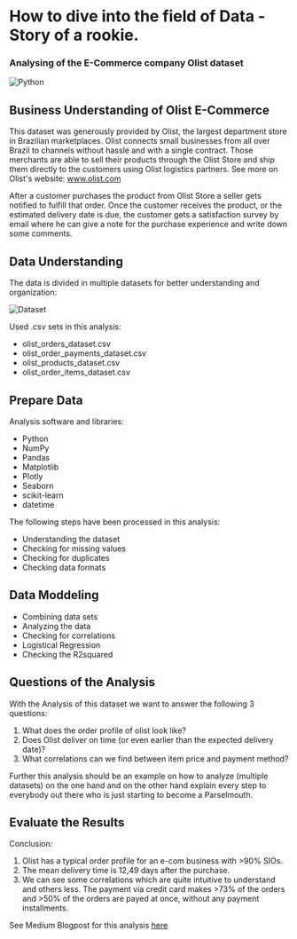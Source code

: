 # How to dive into the field of Data - Story of a rookie.
### Analysing of the E-Commerce company Olist dataset
![Python](https://files.realpython.com/media/wxPython-GUI-Tutorial_Watermarked.917be5fbbf2c.jpg)
## Business Understanding of Olist E-Commerce
This dataset was generously provided by Olist, the largest department store in Brazilian marketplaces. Olist connects small businesses from all over Brazil to channels without hassle and with a single contract. Those merchants are able to sell their products through the Olist Store and ship them directly to the customers using Olist logistics partners. See more on Olist's website: www.olist.com

After a customer purchases the product from Olist Store a seller gets notified to fulfill that order. Once the customer receives the product, or the estimated delivery date is due, the customer gets a satisfaction survey by email where he can give a note for the purchase experience and write down some comments.

## Data Understanding 
The data is divided in multiple datasets for better understanding and organization:

![Dataset](https://i.imgur.com/HRhd2Y0.png)

Used .csv sets in this analysis:
- olist_orders_dataset.csv
- olist_order_payments_dataset.csv
- olist_products_dataset.csv
- olist_order_items_dataset.csv

## Prepare Data

Analysis software and libraries:

- Python
- NumPy
- Pandas
- Matplotlib
- Plotly
- Seaborn
- scikit-learn
- datetime

The following steps have been processed in this analysis:

- Understanding the dataset
- Checking for missing values 
- Checking for duplicates
- Checking data formats


## Data Moddeling

- Combining data sets
- Analyzing the data
- Checking for correlations
- Logistical Regression
- Checking the R2squared

## Questions of the Analysis
With the Analysis of this dataset we want to answer the following 3 questions:
1) What does the order profile of olist look like?
2) Does Olist deliver on time (or even earlier than the expected delivery date)?
3) What correlations can we find between item price and payment method?

Further this analysis should be an example on how to analyze (multiple datasets) on the one hand and on the other hand explain every step to everybody out there who is just starting to become a Parselmouth.

## Evaluate the Results

Conclusion:
1) Olist has a typical order profile for an e-com business with >90% SIOs.
2) The mean delivery time is 12,49  days after the purchase.
3) We can see some correlations which are quite intuitive to understand and others less. The payment via credit card makes >73% of the orders and >50% of the orders are payed at once, without any payment installments.

See Medium Blogpost for this analysis [here](https://mjhummelt.medium.com/diving-into-the-e-com-business-through-data-b8b579054b34)
